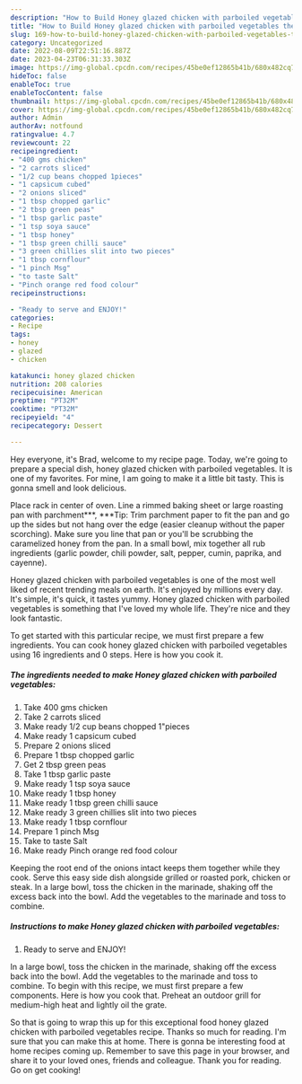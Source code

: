 ```yaml
---
description: "How to Build Honey glazed chicken with parboiled vegetables the Very Delicious"
title: "How to Build Honey glazed chicken with parboiled vegetables the Very Delicious"
slug: 169-how-to-build-honey-glazed-chicken-with-parboiled-vegetables-the-very-delicious
category: Uncategorized
date: 2022-08-09T22:51:16.887Z
date: 2023-04-23T06:31:33.303Z
image: https://img-global.cpcdn.com/recipes/45be0ef12865b41b/680x482cq70/honey-glazed-chicken-with-parboiled-vegetables-recipe-main-photo.jpg
hideToc: false
enableToc: true
enableTocContent: false
thumbnail: https://img-global.cpcdn.com/recipes/45be0ef12865b41b/680x482cq70/honey-glazed-chicken-with-parboiled-vegetables-recipe-main-photo.jpg
cover: https://img-global.cpcdn.com/recipes/45be0ef12865b41b/680x482cq70/honey-glazed-chicken-with-parboiled-vegetables-recipe-main-photo.jpg
author: Admin
authorAv: notfound
ratingvalue: 4.7
reviewcount: 22
recipeingredient:
- "400 gms chicken"
- "2 carrots sliced"
- "1/2 cup beans chopped 1pieces"
- "1 capsicum cubed"
- "2 onions sliced"
- "1 tbsp chopped garlic"
- "2 tbsp green peas"
- "1 tbsp garlic paste"
- "1 tsp soya sauce"
- "1 tbsp honey"
- "1 tbsp green chilli sauce"
- "3 green chillies slit into two pieces"
- "1 tbsp cornflour"
- "1 pinch Msg"
- "to taste Salt"
- "Pinch orange red food colour"
recipeinstructions:

- "Ready to serve and ENJOY!"
categories:
- Recipe
tags:
- honey
- glazed
- chicken

katakunci: honey glazed chicken 
nutrition: 208 calories
recipecuisine: American
preptime: "PT32M"
cooktime: "PT32M"
recipeyield: "4"
recipecategory: Dessert

---
```



Hey everyone, it's Brad, welcome to my recipe page. Today, we're going to prepare a special dish, honey glazed chicken with parboiled vegetables. It is one of my favorites. For mine, I am going to make it a little bit tasty. This is gonna smell and look delicious.

Place rack in center of oven. Line a rimmed baking sheet or large roasting pan with parchment***, ***Tip: Trim parchment paper to fit the pan and go up the sides but not hang over the edge (easier cleanup without the paper scorching). Make sure you line that pan or you&#39;ll be scrubbing the caramelized honey from the pan. In a small bowl, mix together all rub ingredients (garlic powder, chili powder, salt, pepper, cumin, paprika, and cayenne).

Honey glazed chicken with parboiled vegetables is one of the most well liked of recent trending meals on earth. It's enjoyed by millions every day. It's simple, it's quick, it tastes yummy. Honey glazed chicken with parboiled vegetables is something that I've loved my whole life. They're nice and they look fantastic.


To get started with this particular recipe, we must first prepare a few ingredients. You can cook honey glazed chicken with parboiled vegetables using 16 ingredients and 0 steps. Here is how you cook it.

<!--inarticleads1-->

##### The ingredients needed to make Honey glazed chicken with parboiled vegetables:

1. Take 400 gms chicken
1. Take 2 carrots sliced
1. Make ready 1/2 cup beans chopped 1&#34;pieces
1. Make ready 1 capsicum cubed
1. Prepare 2 onions sliced
1. Prepare 1 tbsp chopped garlic
1. Get 2 tbsp green peas
1. Take 1 tbsp garlic paste
1. Make ready 1 tsp soya sauce
1. Make ready 1 tbsp honey
1. Make ready 1 tbsp green chilli sauce
1. Make ready 3 green chillies slit into two pieces
1. Make ready 1 tbsp cornflour
1. Prepare 1 pinch Msg
1. Take to taste Salt
1. Make ready Pinch orange red food colour


Keeping the root end of the onions intact keeps them together while they cook. Serve this easy side dish alongside grilled or roasted pork, chicken or steak. In a large bowl, toss the chicken in the marinade, shaking off the excess back into the bowl. Add the vegetables to the marinade and toss to combine. 

<!--inarticleads2-->

##### Instructions to make Honey glazed chicken with parboiled vegetables:


1. Ready to serve and ENJOY!

In a large bowl, toss the chicken in the marinade, shaking off the excess back into the bowl. Add the vegetables to the marinade and toss to combine. To begin with this recipe, we must first prepare a few components. Here is how you cook that. Preheat an outdoor grill for medium-high heat and lightly oil the grate. 

So that is going to wrap this up for this exceptional food honey glazed chicken with parboiled vegetables recipe. Thanks so much for reading. I'm sure that you can make this at home. There is gonna be interesting food at home recipes coming up. Remember to save this page in your browser, and share it to your loved ones, friends and colleague. Thank you for reading. Go on get cooking!
